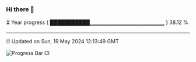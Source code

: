 ### Hi there 👋

⏳ Year progress { ███████████▁▁▁▁▁▁▁▁▁▁▁▁▁▁▁▁▁▁▁ } 38.12 %

---

⏰ Updated on Sun, 19 May 2024 12:13:49 GMT

![Progress Bar CI](https://github.com/Shyam-Makwana/GitHub-Actions-Demo/workflows/Progress%20Bar%20CI/badge.svg)
